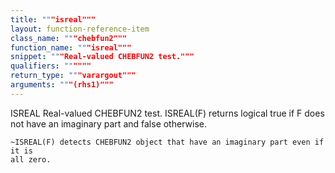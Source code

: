 ```yaml
---
title: """isreal"""
layout: function-reference-item
class_name: """chebfun2"""
function_name: """isreal"""
snippet: """Real-valued CHEBFUN2 test."""
qualifiers: """"""
return_type: """varargout"""
arguments: """(rhs1)"""
---
```


 ISREAL   Real-valued CHEBFUN2 test.
    ISREAL(F) returns logical true if F does not have an imaginary part and
    false otherwise.
   
    ~ISREAL(F) detects CHEBFUN2 object that have an imaginary part even if it is
    all zero.
